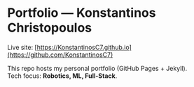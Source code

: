 # Portfolio — Konstantinos Christopoulos

Live site: [https://KonstantinosC7.github.io](https://github.com/KonstantinosC7)

This repo hosts my personal portfolio (GitHub Pages + Jekyll).  
Tech focus: **Robotics, ML, Full-Stack**.
